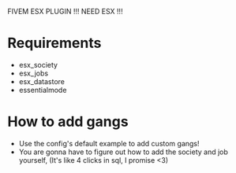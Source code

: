 FIVEM ESX PLUGIN !!! NEED ESX !!!

# Requirements
- esx_society
- esx_jobs
- esx_datastore
- essentialmode

# How to add gangs
* Use the config's default example to add custom gangs!
* You are gonna have to figure out how to add the society and job yourself, (It's like 4 clicks in sql, I promise <3)
